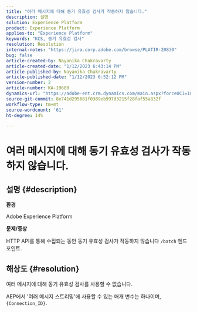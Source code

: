 ```yaml
---
title: "여러 메시지에 대해 동기 유효성 검사가 작동하지 않습니다."
description: 설명
solution: Experience Platform
product: Experience Platform
applies-to: "Experience Platform"
keywords: "KCS, 동기 유효성 검사"
resolution: Resolution
internal-notes: "https://jira.corp.adobe.com/browse/PLATIR-20830"
bug: false
article-created-by: Nayanika Chakravarty
article-created-date: "1/12/2023 6:43:14 PM"
article-published-by: Nayanika Chakravarty
article-published-date: "1/12/2023 6:52:12 PM"
version-number: 2
article-number: KA-19680
dynamics-url: "https://adobe-ent.crm.dynamics.com/main.aspx?forceUCI=1&pagetype=entityrecord&etn=knowledgearticle&id=f7d460f5-a892-ed11-aad1-6045bd006c82"
source-git-commit: 8e741d295681f0389eb997d3215f28faf55a832f
workflow-type: tm+mt
source-wordcount: '61'
ht-degree: 14%

---
```


# 여러 메시지에 대해 동기 유효성 검사가 작동하지 않습니다.

## 설명 {#description}


<b>환경</b>

Adobe Experience Platform

<b>문제/증상</b>

HTTP API를 통해 수집되는 동안 동기 유효성 검사가 작동하지 않습니다 `/batch` 엔드포인트.


## 해상도 {#resolution}


여러 메시지에 대해 동기 유효성 검사를 사용할 수 없습니다.

AEP에서 &#39;여러 메시지 스트리밍&#39;에 사용할 수 있는 매개 변수는 하나이며, `{Connection_ID}`.
